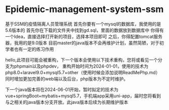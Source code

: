 # Epidemic-management-system-ssm
基于SSM的疫情隔离人员管理系统
首先你要有一个mysql的数据库，我使用的是5.6版本的
首先你在下载的文件夹中找到gd.sql，里面的数据放到数据库中
你得有一个Idea，直接选择打开新的项目，选择本项目即可
之后，你得配置tomcat服务器，我用的是9.0版本
目前master的java版本不会再维护计划，虽然简陋，对于初学者也有一定的练习作用

hello,此项目可能会被重构，下一个版本会使用以下技术重构，您将或看见一个分支为phpmain以及phpdev，
重构开始时间为2024-01-01，使用的技术为php8.0+laravel9.0+mysql5.7+other（使用时候会添加说明ReadMePhp.md）
同时增加更加完善的web端以及后台，php版本为不定时维护。

下一个java版本将在2024-06-01开始，暂时拟定的技术为vue+springBoot+mybatis+mysql5.7，手机端app采用uni-app，届时您将看到
与之相关的java版本分支开放。此java版本后续为长期维护版本

